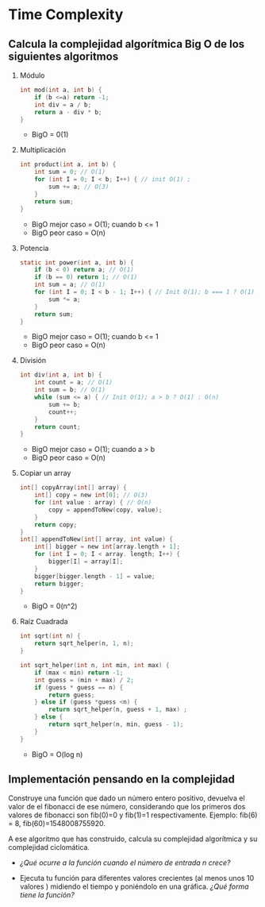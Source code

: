 # Time Complexity

## Calcula la complejidad algorítmica Big O de los siguientes algoritmos

1. Módulo

   ```c
   int mod(int a, int b) {
       if (b <=a) return -1;
       int div = a / b;
       return a - div * b;
   }
   ```

   - BigO = 0(1)

2. Multiplicación

   ```c
   int product(int a, int b) {
       int sum = 0; // O(1)
       for (int I = 0; I < b; I++) { // init O(1) ;
           sum += a; // O(3)
       }
       return sum;
   }
   ```

   - BigO mejor caso = O(1); cuando b <= 1
   - BigO peor caso = O(n)

3. Potencia

   ```c
   static int power(int a, int b) {
       if (b < 0) return a; // O(1)
       if (b == 0) return 1; // O(1)
       int sum = a; // O(1)
       for (int I = 0; I < b - 1; I++) { // Init O(1); b === 1 ? O(1) : O(n)
           sum *= a;
       }
       return sum;
   }
   ```

   - BigO mejor caso = O(1); cuando b <= 1
   - BigO peor caso = O(n)

4. División

   ```c
   int div(int a, int b) {
       int count = a; // O(1)
       int sum = b; // O(1)
       while (sum <= a) { // Init O(1); a > b ? O(1) : O(n)
           sum += b;
           count++;
       }
       return count;
   }
   ```

   - BigO mejor caso = O(1); cuando a > b
   - BigO peor caso = O(n)

5. Copiar un array

   ```c
   int[] copyArray(int[] array) {
       int[] copy = new int[0]; // O(3)
       for (int value : array) { // O(n)
           copy = appendToNew(copy, value);
       }
       return copy;
   }
   int[] appendToNew(int[] array, int value) {
       int[] bigger = new int[array.length + 1];
       for (int I = 0; I < array. length; I++) {
           bigger[I] = array[I];
       }
       bigger[bigger.length - 1] = value;
       return bigger;
   }
   ```

   - BigO = 0(n^2)

6. Raíz Cuadrada

   ```c
   int sqrt(int n) {
       return sqrt_helper(n, 1, n);
   }

   int sqrt_helper(int n, int min, int max) {
       if (max < min) return -1;
       int guess = (min + max) / 2;
       if (guess * guess == n) {
           return guess;
       } else if (guess *guess <n) {
           return sqrt_helper(n, guess + 1, max) ;
       } else {
           return sqrt_helper(n, min, guess - 1);
       }
   }
   ```

   - BigO = O(log n)

## Implementación pensando en la complejidad

Construye una función que dado un número entero positivo, devuelva el valor de el fibonacci de ese número, considerando que los primeros dos valores de fibonacci son fib(0)=0 y fib(1)=1 respectivamente. Ejemplo: fib(6) = 8, fib(60)=1548008755920.

A ese algoritmo que has construido, calcula su complejidad algorítmica y su complejidad ciclomática.

- _¿Qué ocurre a la función cuando el número de entrada n crece?_

- Ejecuta tu función para diferentes valores crecientes (al menos unos 10 valores ) midiendo el tiempo y poniéndolo en una gráfica. _¿Qué forma tiene la función?_

